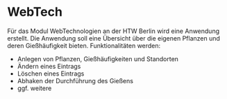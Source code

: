 # WebTech
Für das Modul WebTechnologien an der HTW Berlin wird eine Anwendung erstellt.
Die Anwendung soll eine Übersicht über die eigenen Pflanzen und deren Gießhäufigkeit bieten.
Funktionalitäten werden:
- Anlegen von Pflanzen, Gießhäufigkeiten und Standorten
- Ändern eines Eintrags
- Löschen eines Eintrags 
- Abhaken der Durchführung des Gießens
- ggf. weitere